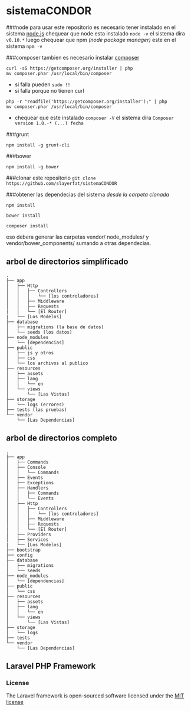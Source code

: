 # sistemaCONDOR

###node
para usar este repositorio es necesario tener instalado en el sistema [node.js](http://nodejs.org/)
chequear que node esta instalado `node -v` el sistema dira `v0.10.*` luego chequear que npm _(node package manager)_ este en el sistema `npm -v`

###composer
tambien es necesario instalar [composer](https://getcomposer.org/)

```
curl -sS https://getcomposer.org/installer | php
mv composer.phar /usr/local/bin/composer
```

- si falla pueden `sudo !!`
- si falla porque no tienen curl
```
php -r "readfile('https://getcomposer.org/installer');" | php
mv composer.phar /usr/local/bin/composer
```

- chequear que este instalado `composer -V` el sistema dira 
`Composer version 1.0.-* (...) fecha`

###grunt

`npm install -g grunt-cli`

###bower

`npm install -g bower`

###clonar este repositorio
`git clone https://github.com/slayerfat/sistemaCONDOR`

###obtener las dependecias del sistema
_desde la carpeta clonada_ 

`npm install`

`bower install`

`composer install`

eso debera generar las carpetas vendor/ node_modules/ y vendor/bower_components/ sumando a otras dependecias.

## arbol de directorios simplificado

```
.
├── app
│   ├── Http
│   │   ├── Controllers
│   │   │   └── [los controladores]
│   │   ├── Middleware
│   │   ├── Requests
|   |   └── [El Router]
|   └── [Los Modelos]
├── database
│   ├── migrations (la base de datos)
│   └── seeds (los datos)
├── node_modules
│   └── [dependencias]
├── public
│   ├── js y otros
│   ├── css
│   └── los archivos al publico
├── resources
│   ├── assets
│   ├── lang
│   │   └── en
│   └── views
│       └── [Las Vistas]
├── storage
│   └── logs (errores)
├── tests (las pruebas)
└── vendor
    └── [Las Dependencias]
```

## arbol de directorios completo

```
.
├── app
│   ├── Commands
│   ├── Console
│   │   └── Commands
│   ├── Events
│   ├── Exceptions
│   ├── Handlers
│   │   ├── Commands
│   │   └── Events
│   ├── Http
│   │   ├── Controllers
│   │   │   └── [los controladores]
│   │   ├── Middleware
│   │   ├── Requests
|   |   └── [El Router]
│   ├── Providers
│   ├── Services
|   └── [Los Modelos]
├── bootstrap
├── config
├── database
│   ├── migrations
│   └── seeds
├── node_modules
│   └── [dependencias]
├── public
│   └── css
├── resources
│   ├── assets
│   ├── lang
│   │   └── en
│   └── views
│       └── [Las Vistas]
├── storage
│   └── logs
├── tests
└── vendor
    └── [Las Dependencias]
```

## Laravel PHP Framework

### License

The Laravel framework is open-sourced software licensed under the [MIT license](http://opensource.org/licenses/MIT)
